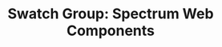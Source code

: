 ---
layout: examples.njk
title: 'Swatch Group: Spectrum Web Components'
displayName: Swatch Group
componentName: swatch-group
componentHeading: sp-swatch-group
tags:
- component-examples
---